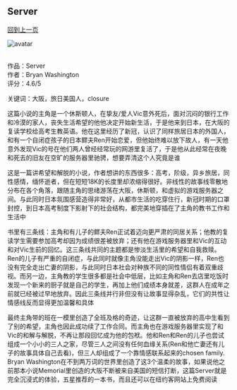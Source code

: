 ## Server
[回到上一页](https://boheme13.github.io/Reviews/)  &nbsp;&nbsp;

![avatar](https://media.newyorker.com/photos/64e7b9cfd9946db461924672/1:1/w_2560,h_2560,c_limit/Washington_Server_Novella_social.png)
<br>
<br>

作品：Server<br>
作者：Bryan Washington<br>
评分：4.6/5<br>

关键词：大阪，旅日美国人，closure

这篇小说的主角是一个休斯顿人，在挚友/爱人Vic意外死后，面对沉闷的银行工作和冷漠的家人，丧失生活希望的他他决定开始新生活，于是他来到日本，在大阪的复读学校给高考生教英语。他在这里经历了新冠，认识了同样旅居日本的外国人，和有一个自闭症孩子的日本鳏夫Ren开始恋爱，但他始终难以放下故人，有一天他意外发现Vic的号在他们两人曾经经常玩的网游里复活了，于是他从此经常在夜晚和死去的旧友在空旷的服务器里驰骋，想要弄清这个人究竟是谁

这是一篇讲希望和解脱的小说，作者想讲的东西很多：高考，阶级，异乡旅居，同性感情，缅怀逝者，但在短短18K的长度里却浓缩得很好。非线性的故事线零散地分布在各个角落，跟随主角的思绪游荡在大阪，休斯顿，和虚拟的游戏服务器之间。与此同时日本氛围感营造得非常好，从都市生活的吃穿住行，新冠时期的口罩封控，到日本高考制度下影射下的社会结构，都完美地穿插在了主角的教书工作和生活中

书里有三条线：主角和有儿子的鳏夫Ren正试着迈向更严肃的同居关系；他教的复读学生需要参加高考却因为成绩很差被放弃；还有他在游戏服务器里和Vic的互动和对Vic生前的回忆。这三条线共同的主题都是惨淡生活里的希望和自我救赎。Ren的儿子有严重的自闭症，与此同时就像主角没能走出Vic的阴影一样，Ren也没有完全走出亡妻的阴影，与此同时日本社会对种族不同的同性情侣有着双重歧视。而另一边，主角教的学生很多都是社会中低层，比如主角和Ren去店里吃饭时发现一个新来的厨子就是自己的学生，再加上他们成绩本身就差，这群人在成年之前就已经被过早地放弃。因此三条线并行非但没有让故事显得杂乱，它们的共性让情感线反而显得更加温馨和具体

最终主角带的班在一模里创造了全班及格的奇迹，让这群一直被放弃的高中生看到了别的希望，主角也因此成功续了工作合同。而主角也在游戏服务器里实现了和Vic的和解与解脱，不再让那段回忆成为他的包袱。他和Ren和Ren的儿子也尝试组成一个小小的三人之家，尽管三人之间没有任何血缘关系(Ren和他亡妻还有儿子的故事具体自己去看)，但三人却组成了一个靠情感联系起来的chosen family. Bryan Washington在不到两万词的世界里创造了这3个温柔的故事，如果说他之前那本小说Memorial里创造的大阪不断被来自美国的短信打断，这篇Server就是完全沉浸式的体验，五星推荐的一本书，而且还可以在纽约客网站上免费阅读
